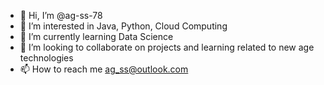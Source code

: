 - 👋 Hi, I’m @ag-ss-78
- 👀 I’m interested in Java, Python, Cloud Computing
- 🌱 I’m currently learning Data Science
- 💞️ I’m looking to collaborate on projects and learning related to new age technologies
- 📫 How to reach me ag_ss@outlook.com

<!---
ag-ss-78/ag-ss-78 is a ✨ special ✨ repository because its `README.md` (this file) appears on your GitHub profile.
You can click the Preview link to take a look at your changes.
--->
